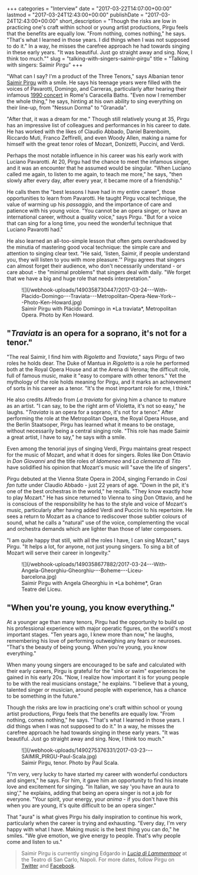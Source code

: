 +++
categories = "Interview"
date = "2017-03-22T14:07:00+00:00"
lastmod = "2017-03-24T12:43:00+00:00"
publishDate = "2017-03-24T12:43:00+00:00"
short_description = "Though the risks are low in practicing one's craft within school or young artist productions, Pirgu feels that the benefits are equally low. \"From nothing, comes nothing,\" he says. \"That's what I learned in those years. I did things when I was not supposed to do it.\" In a way, he misses the carefree approach he had towards singing in these early years. \"It was beautiful. Just go straight away and sing. Now, I think too much.\""
slug = "talking-with-singers-saimir-pirgu"
title = "Talking with singers: Saimir Pirgu"
+++

"What can I say? I'm a product of the Three Tenors," says Albanian tenor [Saimir Pirgu](/scene/people/saimir-pirgu/) with a smile. He says his teenage years were filled with the voices of Pavarotti, Domingo, and Carreras, particularly after hearing their infamous [1990 concert](https://www.amazon.co.uk/Original-Three-Tenors-Concert-DVD/dp/B00004R72K) in Rome's Caracella Baths. "Even now I remember the whole thing," he says, hinting at his own ability to sing everything on their line-up, from "Nessun Dorma" to "Granada".

"After that, it was a dream for me." Though still relatively young at 35, Pirgu has an impressive list of colleagues and performances in his career to date. He has worked with the likes of Claudio Abbado, Daniel Barenboim, Riccardo Muti, Franco Zeffirelli, and even Woody Allen, making a name for himself with the great tenor roles of Mozart, Donizetti, Puccini, and Verdi.

Perhaps the most notable influence in his career was his early work with Luciano Pavarotti. At 20, Pirgu had the chance to meet the infamous singer, and it was an encounter that he assumed would be singular. "When Luciano called me again, to listen to me again, to teach me more," he says, "then slowly after every day, after every year, it became more of a friendship."

He calls them the "best lessons I have had in my entire career", those opportunities to learn from Pavarotti. He taught Pirgu vocal technique, the value of warming up his *passaggio*, and the importance of care and patience with his young voice. "You cannot be an opera singer, or have an international career, without a quality voice," says Pirgu. "But for a voice that can sing for a long time, you need the wonderful technique that Luciano Pavarotti had."

He also learned an all-too-simple lesson that often gets overshadowed by the minutia of mastering good vocal technique: the simple care and attention to singing clear text. "He said, 'listen, Saimir, if people understand you, they will listen to you with more pleasure.'" Pirgu agrees that singers can almost forget their audience, who don't necessarily understand - or care about - the "minimal problems" that singers deal with daily. "We forget that we have a big and huge role that needs interpretation."

<figure data-type="image">
![](/webhook-uploads/1490358730447/2017-03-24---With-Placido-Domingo---Traviata---Metropolitan-Opera-New-York---Photo-Ken-Howard.jpg)
<figcaption>Saimir Pirgu with Plácido Domingo in *La traviata*, Metropolitan Opera. Photo by Ken Howard.</figcaption>
</figure>

## "*Traviata* is an opera for a soprano, it's not for a tenor."

"The real Saimir, I find him with *Rigoletto* and *Traviata*," says Pirgu of two roles he holds dear. The Duke of Mantua in *Rigoletto* is a role he performed both at the Royal Opera House and at the Arena di Verona; the difficult role, full of famous music, make it "easy to compare with other tenors." Yet the mythology of the role holds meaning for Pirgu, and it marks an achievement of sorts in his career as a tenor. "It's the most important role for me, I think."

He also credits Alfredo from *La traviata* for giving him a chance to mature as an artist. "I can say, to be the right arm of Violetta, it's not so easy," he laughs. "*Traviata* is an opera for a soprano, it's not for a tenor." After performing the role at the Metropolitan Opera, the Royal Opera House, and the Berlin Staatsoper, Pirgu has learned what it means to be onstage, without necessarily being a central singing role. "This role has made Saimir a great artist, I have to say," he says with a smile.

Even among the tenorial joys of singing Verdi, Pirgu maintains great respect for the music of Mozart, and what it does for singers. Roles like Don Ottavio in *Don Giovanni* and the title roles of *Idomeneo* and *La clemenza di Tito* have solidified his opinion that Mozart's music will "save the life of singers".

Pirgu debuted at the Vienna State Opera in 2004, singing Ferrando in *Così fan tutte* under Claudio Abbado - just 22 years of age. "Down in the pit, it's one of the best orchestras in the world," he recalls. "They know exactly how to play Mozart." He has since returned to Vienna to sing Don Ottavio, and he is conscious of the responsibility he has to the style and voice of Mozart's music, particularly after having added Verdi and Puccini to his repertoire. He sees a return to Mozart as a chance to rediscover those subtler colours of sound, what he calls a "natural" use of the voice, complementing the vocal and orchestra demands which are lighter than those of later composers.

"I am quite happy that still, with all the roles I have, I can sing Mozart," says Pirgu. "It helps a lot, for anyone, not just young singers. To sing a bit of Mozart will serve their career in longevity."

<figure data-type="image">
![](/webhook-uploads/1490358677882/2017-03-24---With-Angela-Gheorghiu-Gheorghiu---Boheme---Liceu-barcelona.jpg)
<figcaption>Saimir Pirgu with Angela Gheorghiu in *La bohème*, Gran Teatre del Liceu.</figcaption>
</figure>

## "When you're young, you know everything."

At a younger age than many tenors, Pirgu had the opportunity to build up his professional experience with major operatic figures, on the world's most important stages. "Ten years ago, I knew more than now," he laughs, remembering his love of performing outweighing any fears or neuroses. "That's the beauty of being young. When you're young, you know everything."

When many young singers are encouraged to be safe and calculated with their early careers, Pirgu is grateful for the "sink or swim" experiences he gained in his early 20s. "Now, I realize how important it is for young people to be with the real musicians onstage," he explains. "I believe that a young, talented singer or musician, around people with experience, has a chance to be something in the future."

Though the risks are low in practicing one's craft within school or young artist productions, Pirgu feels that the benefits are equally low. "From nothing, comes nothing," he says. "That's what I learned in those years. I did things when I was not supposed to do it." In a way, he misses the carefree approach he had towards singing in these early years. "It was beautiful. Just go straight away and sing. Now, I think too much."

<figure data-type="image">
![](/webhook-uploads/1490275376331/2017-03-23---SAIMIR_PIRGU-Paul-Scala.jpg)
<figcaption>Saimir Pirgu, tenor. Photo by Paul Scala.</figcaption>
</figure>

"I'm very, very lucky to have started my career with wonderful conductors and singers," he says. For him, it gave him an opportunity to find his innate love and excitement for singing. "In Italian, we say 'you have an aura to sing'," he explains, adding that being an opera singer is not a job for everyone. "Your spirit, your energy, your *anima* - if you don't have this when you are young, it's quite difficult to be an opera singer."

That "aura" is what gives Pirgu his daily inspiration to continue his work, particularly when the career is trying and exhausting. "Every day, I'm very happy with what I have. Making music is the best thing you can do," he smiles. "We give emotion, we give energy to people. That's why people come and listen to us."

>Saimir Pirgu is currently singing Edgardo in [*Lucia di Lammermoor*](http://www.teatrosancarlo.it/it/spettacoli/lucia-di-lammermoor-2017.html) at the Teatro di San Carlo, Napoli. For more dates, follow Pirgu on [Twitter](https://twitter.com/saimirpirgu) and [Facebook](https://www.facebook.com/saimirpirguofficial/).
